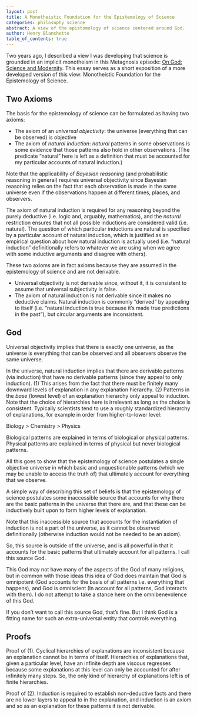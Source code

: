 ```yaml
---
layout: post
title: A Monotheistic Foundation for the Epistemology of Science
categories: philosophy science
abstract: A view of the epistomology of science centered around God.
author: Henry Blanchette
table_of_contents: true
---
```


Two years ago, I described a view I was developing that science is grounded in
an implicit monotheism in this Metagnosis episode:
[On God: Science and Modernity](https://metagnosis.simplecast.com/episodes/on-god-science-modernity).
This essay serves as a short exposition of a more developed version of this
view: Monotheistic Foundation for the Epistemology of Science.

## Two Axioms

The basis for the epistemology of science can be formulated as having two
axioms:

- The axiom of an _universal objectivity_: the universe (everything that can be
  observed) is objective
- The axiom of _natural induction_: _natural_ patterns in some observations is
  some evidence that those patterns also hold in other observations. (The
  predicate “natural” here is left as a definition that must be accounted for my
  particular accounts of natural induction.)

Note that the applicability of _Bayesian reasoning_ (and probabilistic reasoning
in general) requires universal objectivity since Bayesian reasoning relies on
the fact that each observation is made in the same universe even if the
observations happen at different times, places, and observers.

The axiom of natural induction is required for any reasoning beyond the purely
deductive (i.e. logic and, arguably, mathematics), and the _natural_ restriction
ensures that not all possible inductions are considered valid (i.e. natural).
The question of which particular inductions are natural is specified by a
particular account of natural induction, which is justified as an empirical
question about how natural induction is actually used (i.e. “natural induction”
definitionally refers to whatever we are using when we agree with some inductive
arguments and disagree with others).

These two axioms are in fact axioms because they are assumed in the epistemology
of science and are not derivable.

- Universal objectivity is not derivable since, without it, it is consistent to
  assume that universal subjectivity is false.
- The axiom of natural induction is not derivable since it makes no deductive
  claims. Natural induction is commonly “derived” by appealing to itself (i.e.
  “natural induction is true because it’s made true predictions in the past”),
  but circular arguments are inconsistent.

## God

Universal objectivity implies that there is exactly one universe, as the
universe is everything that can be observed and all observers observe the same
universe.

In the universe, natural induction implies that there are derivable patterns
(via induction) that have no derivable patterns (since they appeal to only
induction). (1) This arises from the fact that there must be finitely many
downward levels of explanation in any explanation hierarchy. (2) Patterns in the
_base_ (lowest level) of an explanation hierarchy only appeal to induction. Note
that the choice of hierarchies here is irrelevant as long as the choice is
consistent. Typically scientists tend to use a roughly standardized hierarchy of
explanations, for example in order from higher-to-lower level:

Biology > Chemistry > Physics

Biological patterns are explained in terms of biological or physical patterns.
Physical patterns are explained in terms of physical but never biological
patterns.

All this goes to show that the epistemology of science postulates a single
objective universe in which basic and unquestionable patterns (which we may be
unable to access the truth of) that ultimately account for everything that we
observe.

A simple way of describing this set of beliefs is that the epistemology of
science postulates some inaccessible source that accounts for why there are the
basic patterns in the universe that there are, and that these can be inductively
built upon to form higher levels of explanation.

Note that this inaccessible source that accounts for the instantiation of
induction is not a part of the universe, as it cannot be observed definitionally
(otherwise induction would not be needed to be an axiom).

So, this source is outside of the universe, and is all powerful in that it
accounts for the basic patterns that ultimately account for all patterns. I call
this source God.

This God may not have many of the aspects of the God of many religions, but in
common with those ideas this idea of God does maintain that God is omnipotent
(God accounts for the basis of all patterns i.e. everything that happens), and
God is omniscient (In account for all patterns, God interacts with them). I do
not attempt to take a stance here on the omnibenevolence of this God.

If you don’t want to call this source God, that’s fine. But I think God is a
fitting name for such an extra-universal entity that controls everything.

## Proofs

Proof of (1). Cyclical hierarchies of explanations are inconsistent because an
explanation cannot be in terms of itself. Hierarchies of explanations that,
given a particular level, have an infinite depth are viscous regresses because
some explanations at this level can only be accounted for after infinitely many
steps. So, the only kind of hierarchy of explanations left is of finite
hierarchies.

Proof of (2). Induction is required to establish non-deductive facts and there
are no lower layers to appeal to in the explanation, and induction is an axiom
and so as an explanation for these patterns it is not derivable.
